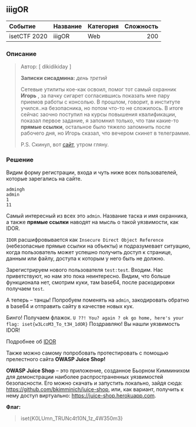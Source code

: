 ## iiigOR

| Событие | Название | Категория | Сложность |
|:--------|:---------|:----------|----------:|
| isetCTF 2020 | iiigOR | Web | 200 |

### Описание
> Автор: [ dikidikiday ]
>
> **Записки сисадмина:** *день третий*
> 
> Сетевые утилиты кое-как освоил, помог тот самый охранник **Игорь** , за пачку сигарет согласившись показать мне пару приемов работы с консолью. В прошлом, говорит, в институте учился..на безопасника, но потом что-то не сложилось. В итоге сейчас заочно поступил на курсы повышения квалификации, показал первое задание, я запомнил только, что там какие-то **прямые ссылки**, остальное было тяжело запомнить после рабочего дня, но Игорь сказал, что вечером скинет в телеграмме.
> 
> P.S. Скинул, вот [сайт](http://ваш_сайт:1447), утром гляну.

### Решение

Видим форму регистрации, входа и чуть ниже всех пользователей, которые зарегались на сайте.

```
admingh
admin
1
11
```

Самый интересный из всех это `admin`. Название таска и имя охранника, а также **прямые ссылки** наводят на мысль о такой уязвимости, как IDOR.

`IDOR` расшифровывается как `Insecure Direct Object Reference` (небезопасные прямые ссылки на объекты) и подразумевает ситуацию, когда пользователь может успешно получить доступ к странице, данным или файлу, доступа к которым у него быть не должно.

Зарегистрируем нового пользователя `test:test`.
Входим. Нас приветствуют, но нам это пока неинтересно. Видим, что больше функционала нет, смотрим куки, там base64, после раскодировки получаем `test`.

А теперь – танцы! Попробуем поменять на `admin`, закодировать обратно в base64 и отправить сайту в качестве новых кук.

Бинго! Получаем флажок.
`U ??! You? again ? ok go home, here's your flag: iset{w3LcoM3_To_t3H_1dOR}`
Поздравляю! Вы нашли уязвимость IDOR!


Подробнее об [IDOR](https://software-testing.ru/library/testing/security/2991-testing-for-idor-vulnerabilitie)

Также можно самому попробовать протестировать с помощью прелестного сайта **OWASP Juice Shop!**

**OWASP Juice Shop** – это приложение, созданное Бьорном Кимминихом для демонстрации наиболее распространенных уязвимостей безопасности. Его можно скачать и запустить локально, зайдя сюда: https://github.com/bkimminich/juice-shop, или, как вариант, получить к нему доступ виртуально: https://juice-shop.herokuapp.com.

**Флаг:**

> iset{K0LUmn_TRUNc4t10N_1z_4W350m3}
